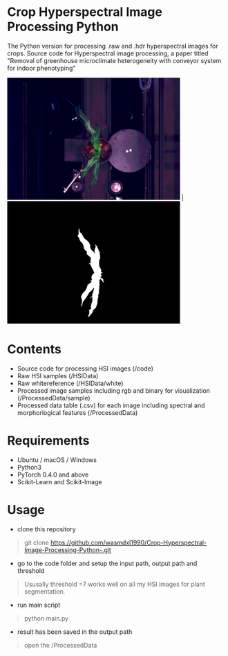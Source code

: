 # Crop Hyperspectral Image Processing Python 
 The Python version for processing .raw and .hdr hyperspectral images for crops. Source code for Hyperspectral image processing, a paper titled "Removal of greenhouse microclimate heterogeneity with conveyor system for indoor phenotyping"

<img src="./ProcessedData/sample/RGB.png" width="400"> | <img src="./ProcessedData/sample/mask.png" width="400">

# Contents
* Source code for processing HSI images (/code)
* Raw HSI samples (/HSIData)
* Raw whitereference (/HSIData/white)
* Processed image samples including rgb and binary for visualization (/ProcessedData/sample)
* Processed data table (.csv) for each image including spectral and morphorlogical features (/ProcessedData)


# Requirements
* Ubuntu / macOS / Windows
* Python3
* PyTorch 0.4.0 and above
* Scikit-Learn and Scikit-Image


# Usage
* clone this repository
> git clone https://github.com/wasmdxl1990/Crop-Hyperspectral-Image-Processing-Python-.git

* go to the code folder and setup the input path, output path and threshold
> Ususally threshold =7 works well on all my HSI images for plant segmentation.

* run main script<br/>
> python main.py

* result has been saved in the output path
> open the /ProcessedData
 
